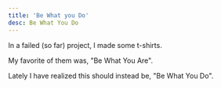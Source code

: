 ```yaml
---
title: 'Be What you Do'
desc: Be What You Do
---  
```

  
In a failed (so far) project, I made some t-shirts.  
  
My favorite of them was, "Be What You Are".

Lately I have realized this should instead be, "Be What You Do".  
  

